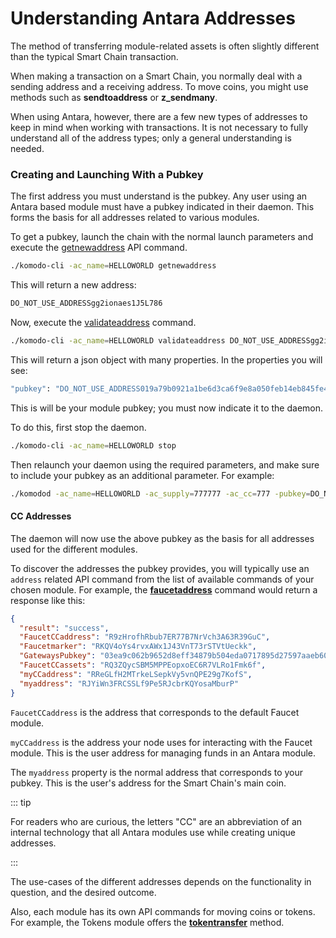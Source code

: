# Understanding Antara Addresses

The method of transferring module-related assets is often slightly different than the typical Smart Chain transaction.

When making a transaction on a Smart Chain, you normally deal with a sending address and a receiving address. To move coins, you might use methods such as <b>sendtoaddress</b> or <b>z_sendmany</b>.

When using Antara, however, there are a few new types of addresses to keep in mind when working with transactions. It is not necessary to fully understand all of the address types; only a general understanding is needed.

### Creating and Launching With a Pubkey

The first address you must understand is the pubkey. Any user using an Antara based module must have a pubkey indicated in their daemon. This forms the basis for all addresses related to various modules.

<!--

Sidd: We can cut this below, I believe.

Typically, each module will take the pubkey, combine it with a unique and module-specific number called the `EVAL code`, and create a new [Base58Check](https://en.bitcoin.it/wiki/Base58Check_encoding) encoded address from it. This `Base58Check` encoded address will be the address you use for interacting with the specific Antara-based modules.

-->

To get a pubkey, launch the chain with the normal launch parameters and execute the [getnewaddress](../../../basic-docs/smart-chains/smart-chain-api/wallet.html#getnewaddress) API command.

```bash
./komodo-cli -ac_name=HELLOWORLD getnewaddress
```

This will return a new address:

```bash
DO_NOT_USE_ADDRESSgg2ionaes1J5L786
```

Now, execute the [validateaddress](../../../basic-docs/smart-chains/smart-chain-api/util.html#validateaddress) command.

```bash
./komodo-cli -ac_name=HELLOWORLD validateaddress DO_NOT_USE_ADDRESSgg2ionaes1J5L786
```

This will return a json object with many properties. In the properties you will see:

```bash
"pubkey": "DO_NOT_USE_ADDRESS019a79b0921a1be6d3ca6f9e8a050feb14eb845fe46b9d756"
```

This is will be your module pubkey; you must now indicate it to the daemon.

To do this, first stop the daemon.

```bash
./komodo-cli -ac_name=HELLOWORLD stop
```

Then relaunch your daemon using the required parameters, and make sure to include your pubkey as an additional parameter. For example:

```bash
./komodod -ac_name=HELLOWORLD -ac_supply=777777 -ac_cc=777 -pubkey=DO_NOT_USE_ADDRESS019a79b0921a1be6d3ca6f9e8a050feb14eb845fe46b9d756
```

#### CC Addresses

The daemon will now use the above pubkey as the basis for all addresses used for the different modules.

To discover the addresses the pubkey provides, you will typically use an `address` related API command from the list of available commands of your chosen module. For example, the [<b>faucetaddress</b>](../../../basic-docs/antara/antara-api/faucet.html#faucetaddress) command would return a response like this:

```json
{
  "result": "success",
  "FaucetCCaddress": "R9zHrofhRbub7ER77B7NrVch3A63R39GuC",
  "Faucetmarker": "RKQV4oYs4rvxAWx1J43VnT73rSTVtUeckk",
  "GatewaysPubkey": "03ea9c062b9652d8eff34879b504eda0717895d27597aaeb60347d65eed96ccb40",
  "FaucetCCassets": "RQ3ZQycSBM5MPPEopxoEC6R7VLRo1Fmk6f",
  "myCCaddress": "RReGLfH2MTrkeLSepkVy5vnQPE29g7KofS",
  "myaddress": "RJYiWn3FRCSSLf9Pe5RJcbrKQYosaMburP"
}
```

`FaucetCCaddress` is the address that corresponds to the default Faucet module.

<!-- Sidd: Is the above the same as the global CC address? -->

`myCCaddress` is the address your node uses for interacting with the Faucet module. This is the user address for managing funds in an Antara module.

The `myaddress` property is the normal address that corresponds to your pubkey. This is the user's address for the Smart Chain's main coin.  

::: tip

For readers who are curious, the letters "CC" are an abbreviation of an internal technology that all Antara modules use while creating unique addresses.

:::

The use-cases of the different addresses depends on the functionality in question, and the desired outcome.

Also, each module has its own API commands for moving coins or tokens. For example, the Tokens module offers the [<b>tokentransfer</b>](../../../basic-docs/antara/antara-api/tokens.html#tokentransfer) method.
